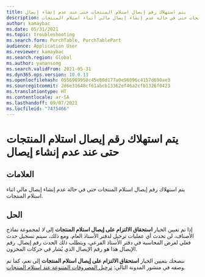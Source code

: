 ```yaml
---
title: يتم استهلاك رقم إيصال استلام المنتجات حتى عند عدم إنشاء إيصال
description: يتم استهلاك رقم إيصال استلام المنتجات حتى في حالة عدم إنشاء إيصال مالي أثناء استلام المنتجات
author: kamaybac
ms.date: 05/31/2021
ms.topic: troubleshooting
ms.search.form: PurchTable, PurchTablePart
audience: Application User
ms.reviewer: kamaybac
ms.search.region: Global
ms.author: yanansong
ms.search.validFrom: 2021-05-31
ms.dyn365.ops.version: 10.0.13
ms.openlocfilehash: 0556969950c45e80d177a0e96096c4157d690ae3
ms.sourcegitcommit: 2d6e31648cf61abcb13362ef46a2cfb1326f0423
ms.translationtype: HT
ms.contentlocale: ar-SA
ms.lasthandoff: 09/07/2021
ms.locfileid: "7475466"
---
```

# <a name="a-product-receipt-voucher-number-is-consumed-even-when-not-generating-a-voucher"></a>يتم استهلاك رقم إيصال استلام المنتجات حتى عند عدم إنشاء إيصال

## <a name="symptoms"></a>العلامات

يتم استهلاك رقم إيصال استلام المنتجات حتى في حالة عدم إنشاء إيصال مالي اثناء استلام المنتجات.

## <a name="resolution"></a>الحل

إذا تم تعيين الخيار **استحقاق الالتزام على إيصال استلام المنتجات‬** إلى *لا* لمجموعة نماذج الأصناف، لن تحدث أي عمليات ترحيل لدفتر الأستاذ العام. ومع ذلك، سيتم تسجيل حدث فعلي لغرض المحاسبة في دفتر الأستاذ الفرعي، ويتطلب ذلك الحدث رقم إيصال. رقم الإيصال هذا هو رقم الإيصال الذي يُشار في حركات المخزون.

ننصحك بتعيين الخيار **استحقاق الالتزام على إيصال استلام المنتجات‬** إلى *نعم*، كما تم وصفه في منشور المدونة التالي: [ترحيل المصروفات المتنوعة عند استلام المنتجات](https://cloudblogs.microsoft.com/dynamics365/no-audience/2014/11/11/post-misc-charges-at-time-of-product-receipt/).
